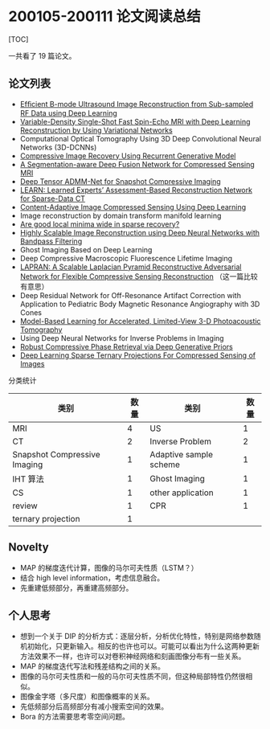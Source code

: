 # 200105-200111 论文阅读总结

[TOC]

一共看了 19 篇论文。

## 论文列表

- [Efﬁcient B-mode Ultrasound Image Reconstruction from Sub-sampled RF Data using Deep Learning](https://github.com/Theodore-PKU/paper-notes/blob/master/efficient-b-mode-ultrasound-image-reconstruction-from-sub-sampled-rf-data-using-deep-learning-2018-200109.md)
- [Variable-Density Single-Shot Fast Spin-Echo MRI with Deep Learning Reconstruction by Using Variational Networks](https://github.com/Theodore-PKU/paper-notes/blob/master/variable-density-single-shot-fast-spin-echo-mri-with-deep-learning-reconstruction-by-using-variational-networks-2018-200109.md)
- Computational Optical Tomography Using 3D Deep Convolutional Neural Networks (3D-DCNNs)
- [Compressive Image Recovery Using Recurrent Generative Model](https://github.com/Theodore-PKU/paper-notes/blob/master/compressive-image-recovery-using-recurrent-generative-model.md)
- [A Segmentation-aware Deep Fusion Network for Compressed Sensing MRI](https://github.com/Theodore-PKU/paper-notes/blob/master/a-segmentation-aware-deep-fusion-network-for-compressed-sensing-mri-200110-2018.md)
- [Deep Tensor ADMM-Net for Snapshot Compressive Imaging](https://github.com/Theodore-PKU/paper-notes/blob/master/deep-tensor-admm-net-for-snapshot-compressive-imaging-200110-2019.md)
- [LEARN: Learned Experts’ Assessment-Based Reconstruction Network for Sparse-Data CT](https://github.com/Theodore-PKU/paper-notes/blob/master/learn-learned-experts-assessment-based-reconstruction-network-for-sparse-data-ct-2018-200110.md)
- [Content-Adaptive Image Compressed Sensing Using Deep Learning](https://github.com/Theodore-PKU/paper-notes/blob/master/content-adaptive-image-compressed-sensing-using-deep-learning-2018-200110.md)
- Image reconstruction by domain transform manifold learning
- [Are good local minima wide in sparse recovery?](https://github.com/Theodore-PKU/paper-notes/blob/master/are-good-local-minima-wide-in-sparse-recovery-2018-200110.md)
- [Highly Scalable Image Reconstruction using Deep Neural Networks with Bandpass Filtering](https://github.com/Theodore-PKU/paper-notes/blob/master/highly-scalable-image-reconstruction-using-deep-neural-networks-with-bandpass-filtering-2018-200110.md)
- Ghost Imaging Based on Deep Learning
- Deep Compressive Macroscopic Fluorescence Lifetime Imaging
- [LAPRAN: A Scalable Laplacian Pyramid Reconstructive Adversarial Network for Flexible Compressive Sensing Reconstruction](https://github.com/Theodore-PKU/paper-notes/blob/master/lappran-a-scalable-laplacian-pyramid-reconstructive-adversarial-network-for-flexible-compressive-sensing-reconstruction-2018-200111.md) （这一篇比较有意思）
- Deep Residual Network for Off-Resonance Artifact Correction with Application to Pediatric Body Magnetic Resonance Angiography with 3D Cones
- [Model-Based Learning for Accelerated, Limited-View 3-D Photoacoustic Tomography](https://github.com/Theodore-PKU/paper-notes/blob/master/model-based-learning-for-accelerated-limited-view-3-d-photoacoustic-tomography-2018-200111.md)
- Using Deep Neural Networks for Inverse Problems in Imaging
- [Robust Compressive Phase Retrieval via Deep Generative Priors](https://github.com/Theodore-PKU/paper-notes/blob/master/robust-compressive-phase-retrieval-via-deep-generative-priors-2018-200111.md)
- [Deep Learning Sparse Ternary Projections For Compressed Sensing of Images](https://github.com/Theodore-PKU/paper-notes/blob/master/deep-learning-sparse-ternary-projections-for-compressed-sensing-of-images-2017-200111.md)



分类统计

| 类别                         | 数量 | 类别                   | 数量 |
| ---------------------------- | ---- | ---------------------- | ---- |
| MRI                          | 4    | US                     | 1    |
| CT                           | 2    | Inverse Problem        | 2    |
| Snapshot Compressive Imaging | 1    | Adaptive sample scheme | 1    |
| IHT 算法                     | 1    | Ghost Imaging          | 1    |
| CS                           | 1    | other application      | 1    |
| review                       | 1    | CPR                    | 1    |
| ternary projection           | 1    |                        |      |



## Novelty

- MAP 的梯度迭代计算，图像的马尔可夫性质（LSTM？）
- 结合 high level information，考虑信息融合。
- 先重建低频部分，再重建高频部分。



## 个人思考

- 想到一个关于 DIP 的分析方式：逐层分析，分析优化特性，特别是网络参数随机初始化，只更新输入。相反的也许也可以。可能可以看出为什么这两种更新方法效果不一样，也许可以对卷积神经网络和刻画图像分布有一些关系。
- MAP 的梯度迭代写法和残差结构之间的关系。
- 图像的马尔可夫性质和一般的马尔可夫性质不同，但这种局部特性仍然很相似。
- 图像金字塔（多尺度）和图像概率的关系。
- 先低频部分后高频部分有减小搜索空间的效果。
- Bora 的方法需要思考零空间问题。
